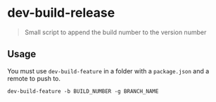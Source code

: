 # dev-build-release

> Small script to append the build number to the version number

## Usage

You must use `dev-build-feature` in a folder with a `package.json` and a remote to push to.

`dev-build-feature -b BUILD_NUMBER -g BRANCH_NAME`
